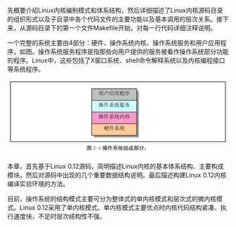 先概要介绍Linux内核编制模式和体系结构，然后详细描述了Linux内核源码目录的组织形式以及子目录中各个代码文件的主要功能以及基本调用的层次关系。接下来，从源码目录下的第一个文件Makefile开始，对每一行代码详细注释说明。

一个完整的系统主要由4部分：硬件、操作系统内核、操作系统服务和用户应用程序，如图。操作系统服务程序是指那些向用户提供的服务被看作操作系统部分功能的程序。Linux中，这些包括了X窗口系统、shell命令解释系统以及内核编程接口等系统程序。

![operating system](images/1.png)

本章，首先基于Linux 0.12源码，简明描述Linux内核的基本体系结构、主要构成模块。然后对源码中出现的几个重要数据结构说明。最后描述构建Linux 0.12内核编译实验环境的方法。

目前，操作系统的结构模式主要可分为整体式的单内核模式和层次式的微内核模式。Linux 0.12采用了单内核模式。单内核模式主要优点时内核代码结构紧凑、执行速度快，不足时层次结构性不强。

